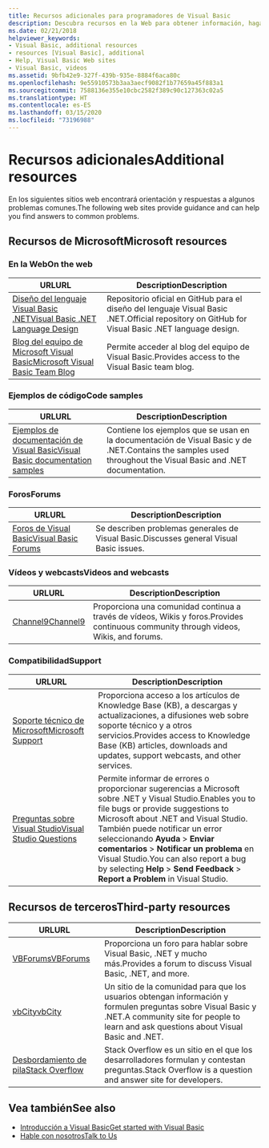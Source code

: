 ```yaml
---
title: Recursos adicionales para programadores de Visual Basic
description: Descubra recursos en la Web para obtener información, haga preguntas y obtenga más información sobre Visual Basic.
ms.date: 02/21/2018
helpviewer_keywords:
- Visual Basic, additional resources
- resources [Visual Basic], additional
- Help, Visual Basic Web sites
- Visual Basic, videos
ms.assetid: 9bfb42e9-327f-439b-935e-8884f6aca80c
ms.openlocfilehash: 9e55910573b3aa3aecf9082f1b77659a45f883a1
ms.sourcegitcommit: 7588136e355e10cbc2582f389c90c127363c02a5
ms.translationtype: HT
ms.contentlocale: es-ES
ms.lasthandoff: 03/15/2020
ms.locfileid: "73196988"
---
```

# <a name="additional-resources"></a><span data-ttu-id="01e73-103">Recursos adicionales</span><span class="sxs-lookup"><span data-stu-id="01e73-103">Additional resources</span></span>

<span data-ttu-id="01e73-104">En los siguientes sitios web encontrará orientación y respuestas a algunos problemas comunes.</span><span class="sxs-lookup"><span data-stu-id="01e73-104">The following web sites provide guidance and can help you find answers to common problems.</span></span>

## <a name="microsoft-resources"></a><span data-ttu-id="01e73-105">Recursos de Microsoft</span><span class="sxs-lookup"><span data-stu-id="01e73-105">Microsoft resources</span></span>

### <a name="on-the-web"></a><span data-ttu-id="01e73-106">En la Web</span><span class="sxs-lookup"><span data-stu-id="01e73-106">On the web</span></span>

|<span data-ttu-id="01e73-107">URL</span><span class="sxs-lookup"><span data-stu-id="01e73-107">URL</span></span>|<span data-ttu-id="01e73-108">Description</span><span class="sxs-lookup"><span data-stu-id="01e73-108">Description</span></span>|
|----------|----------------|
|[<span data-ttu-id="01e73-109">Diseño del lenguaje Visual Basic .NET</span><span class="sxs-lookup"><span data-stu-id="01e73-109">Visual Basic .NET Language Design</span></span>](https://github.com/dotnet/vblang)|<span data-ttu-id="01e73-110">Repositorio oficial en GitHub para el diseño del lenguaje Visual Basic .NET.</span><span class="sxs-lookup"><span data-stu-id="01e73-110">Official repository on GitHub for Visual Basic .NET language design.</span></span>|
|[<span data-ttu-id="01e73-111">Blog del equipo de Microsoft Visual Basic</span><span class="sxs-lookup"><span data-stu-id="01e73-111">Microsoft Visual Basic Team Blog</span></span>](https://devblogs.microsoft.com/vbteam/)|<span data-ttu-id="01e73-112">Permite acceder al blog del equipo de Visual Basic.</span><span class="sxs-lookup"><span data-stu-id="01e73-112">Provides access to the Visual Basic team blog.</span></span>|

### <a name="code-samples"></a><span data-ttu-id="01e73-113">Ejemplos de código</span><span class="sxs-lookup"><span data-stu-id="01e73-113">Code samples</span></span>

|<span data-ttu-id="01e73-114">URL</span><span class="sxs-lookup"><span data-stu-id="01e73-114">URL</span></span>|<span data-ttu-id="01e73-115">Description</span><span class="sxs-lookup"><span data-stu-id="01e73-115">Description</span></span>|
|----------|----------------|
|[<span data-ttu-id="01e73-116">Ejemplos de documentación de Visual Basic</span><span class="sxs-lookup"><span data-stu-id="01e73-116">Visual Basic documentation samples</span></span>](https://github.com/dotnet/samples/tree/master/snippets/visualbasic)|<span data-ttu-id="01e73-117">Contiene los ejemplos que se usan en la documentación de Visual Basic y de .NET.</span><span class="sxs-lookup"><span data-stu-id="01e73-117">Contains the samples used throughout the Visual Basic and .NET documentation.</span></span>|

### <a name="forums"></a><span data-ttu-id="01e73-118">Foros</span><span class="sxs-lookup"><span data-stu-id="01e73-118">Forums</span></span>

|<span data-ttu-id="01e73-119">URL</span><span class="sxs-lookup"><span data-stu-id="01e73-119">URL</span></span>|<span data-ttu-id="01e73-120">Description</span><span class="sxs-lookup"><span data-stu-id="01e73-120">Description</span></span>|
|----------|----------------|
|[<span data-ttu-id="01e73-121">Foros de Visual Basic</span><span class="sxs-lookup"><span data-stu-id="01e73-121">Visual Basic Forums</span></span>](https://social.msdn.microsoft.com/Forums/vstudio/home?forum=vbgeneral)|<span data-ttu-id="01e73-122">Se describen problemas generales de Visual Basic.</span><span class="sxs-lookup"><span data-stu-id="01e73-122">Discusses general Visual Basic issues.</span></span>|

### <a name="videos-and-webcasts"></a><span data-ttu-id="01e73-123">Vídeos y webcasts</span><span class="sxs-lookup"><span data-stu-id="01e73-123">Videos and webcasts</span></span>

|<span data-ttu-id="01e73-124">URL</span><span class="sxs-lookup"><span data-stu-id="01e73-124">URL</span></span>|<span data-ttu-id="01e73-125">Description</span><span class="sxs-lookup"><span data-stu-id="01e73-125">Description</span></span>|
|----------|----------------|
|[<span data-ttu-id="01e73-126">Channel9</span><span class="sxs-lookup"><span data-stu-id="01e73-126">Channel9</span></span>](https://channel9.msdn.com/)|<span data-ttu-id="01e73-127">Proporciona una comunidad continua a través de vídeos, Wikis y foros.</span><span class="sxs-lookup"><span data-stu-id="01e73-127">Provides continuous community through videos, Wikis, and forums.</span></span>|

### <a name="support"></a><span data-ttu-id="01e73-128">Compatibilidad</span><span class="sxs-lookup"><span data-stu-id="01e73-128">Support</span></span>

|<span data-ttu-id="01e73-129">URL</span><span class="sxs-lookup"><span data-stu-id="01e73-129">URL</span></span>|<span data-ttu-id="01e73-130">Description</span><span class="sxs-lookup"><span data-stu-id="01e73-130">Description</span></span>|
|----------|----------------|
|[<span data-ttu-id="01e73-131">Soporte técnico de Microsoft</span><span class="sxs-lookup"><span data-stu-id="01e73-131">Microsoft Support</span></span>](https://support.microsoft.com)|<span data-ttu-id="01e73-132">Proporciona acceso a los artículos de Knowledge Base (KB), a descargas y actualizaciones, a difusiones web sobre soporte técnico y a otros servicios.</span><span class="sxs-lookup"><span data-stu-id="01e73-132">Provides access to Knowledge Base (KB) articles, downloads and updates, support webcasts, and other services.</span></span>|
|[<span data-ttu-id="01e73-133">Preguntas sobre Visual Studio</span><span class="sxs-lookup"><span data-stu-id="01e73-133">Visual Studio Questions</span></span>](https://developercommunity.visualstudio.com)|<span data-ttu-id="01e73-134">Permite informar de errores o proporcionar sugerencias a Microsoft sobre .NET y Visual Studio.</span><span class="sxs-lookup"><span data-stu-id="01e73-134">Enables you to file bugs or provide suggestions to Microsoft about .NET and Visual Studio.</span></span> <span data-ttu-id="01e73-135">También puede notificar un error seleccionando **Ayuda** > **Enviar comentarios** > **Notificar un problema** en Visual Studio.</span><span class="sxs-lookup"><span data-stu-id="01e73-135">You can also report a bug by selecting **Help** > **Send Feedback** > **Report a Problem** in Visual Studio.</span></span>|

## <a name="third-party-resources"></a><span data-ttu-id="01e73-136">Recursos de terceros</span><span class="sxs-lookup"><span data-stu-id="01e73-136">Third-party resources</span></span>

|<span data-ttu-id="01e73-137">URL</span><span class="sxs-lookup"><span data-stu-id="01e73-137">URL</span></span>|<span data-ttu-id="01e73-138">Description</span><span class="sxs-lookup"><span data-stu-id="01e73-138">Description</span></span>|
|----------|----------------|
|[<span data-ttu-id="01e73-139">VBForums</span><span class="sxs-lookup"><span data-stu-id="01e73-139">VBForums</span></span>](http://www.vbforums.com/)|<span data-ttu-id="01e73-140">Proporciona un foro para hablar sobre Visual Basic, .NET y mucho más.</span><span class="sxs-lookup"><span data-stu-id="01e73-140">Provides a forum to discuss Visual Basic, .NET, and more.</span></span>|
|[<span data-ttu-id="01e73-141">vbCity</span><span class="sxs-lookup"><span data-stu-id="01e73-141">vbCity</span></span>](http://vbcity.com/)|<span data-ttu-id="01e73-142">Un sitio de la comunidad para que los usuarios obtengan información y formulen preguntas sobre Visual Basic y .NET.</span><span class="sxs-lookup"><span data-stu-id="01e73-142">A community site for people to learn and ask questions about Visual Basic and .NET.</span></span>|
|[<span data-ttu-id="01e73-143">Desbordamiento de pila</span><span class="sxs-lookup"><span data-stu-id="01e73-143">Stack Overflow</span></span>](https://stackoverflow.com/questions/tagged/vb.net)|<span data-ttu-id="01e73-144">Stack Overflow es un sitio en el que los desarrolladores formulan y contestan preguntas.</span><span class="sxs-lookup"><span data-stu-id="01e73-144">Stack Overflow is a question and answer site for developers.</span></span>|

## <a name="see-also"></a><span data-ttu-id="01e73-145">Vea también</span><span class="sxs-lookup"><span data-stu-id="01e73-145">See also</span></span>

- [<span data-ttu-id="01e73-146">Introducción a Visual Basic</span><span class="sxs-lookup"><span data-stu-id="01e73-146">Get started with Visual Basic</span></span>](../../visual-basic/getting-started/index.md)
- [<span data-ttu-id="01e73-147">Hable con nosotros</span><span class="sxs-lookup"><span data-stu-id="01e73-147">Talk to Us</span></span>](/visualstudio/ide/feedback-options)
